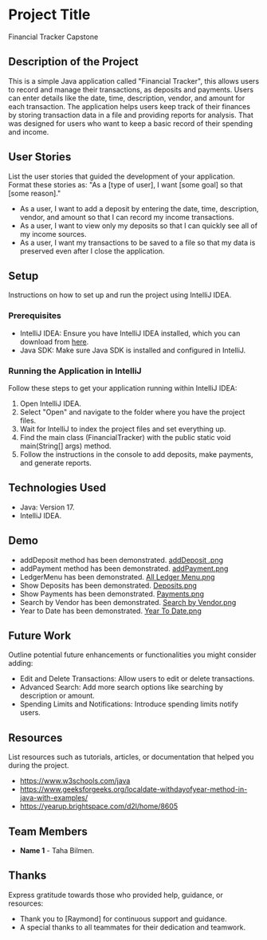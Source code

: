 # Project Title

Financial Tracker Capstone

## Description of the Project

This is a simple Java application called "Financial Tracker", this allows users to record and manage their transactions, as deposits and payments. Users can enter details like the date, time, description, vendor, and amount for each transaction. 
The application helps users keep track of their finances by storing transaction data in a file and providing reports for analysis.
That was designed for users who want to keep a basic record of their spending and income.

## User Stories

List the user stories that guided the development of your application. Format these stories as: "As a [type of user], I want [some goal] so that [some reason]."

- As a user, I want to add a deposit by entering the date, time, description, vendor, and amount so that I can record my income transactions.
- As a user, I want to view only my deposits so that I can quickly see all of my income sources.
- As a user, I want my transactions to be saved to a file so that my data is preserved even after I close the application.

## Setup

Instructions on how to set up and run the project using IntelliJ IDEA.

### Prerequisites

- IntelliJ IDEA: Ensure you have IntelliJ IDEA installed, which you can download from [here](https://www.jetbrains.com/idea/download/).
- Java SDK: Make sure Java SDK is installed and configured in IntelliJ.

### Running the Application in IntelliJ

Follow these steps to get your application running within IntelliJ IDEA:

1. Open IntelliJ IDEA.
2. Select "Open" and navigate to the folder where you have the project files.
3. Wait for IntelliJ to index the project files and set everything up.
4. Find the main class (FinancialTracker) with the public static void main(String[] args) method.
5. Follow the instructions in the console to add deposits, make payments, and generate reports.

## Technologies Used

- Java: Version 17.
- IntelliJ IDEA.


## Demo

- addDeposit method has been demonstrated. [addDeposit .png](imgs/addDeposit%20.png)
- addPayment method has been demonstrated. [addPayment.png](imgs/addPayment.png)
- LedgerMenu has been demonstrated. [All Ledger Menu.png](imgs/All%20Ledger%20Menu.png)
- Show Deposits has been demonstrated. [Deposits.png](imgs/Deposits.png)
- Show Payments has been demonstrated. [Payments.png](imgs/Payments.png)
- Search by Vendor has been demonstrated. [Search by Vendor.png](imgs/Search%20by%20Vendor.png)
- Year to Date has been demonstrated. [Year To Date.png](imgs/Year%20To%20Date.png)

## Future Work

Outline potential future enhancements or functionalities you might consider adding:

- Edit and Delete Transactions: Allow users to edit or delete transactions.
- Advanced Search: Add more search options like searching by description or amount.
- Spending Limits and Notifications: Introduce spending limits notify users.

## Resources

List resources such as tutorials, articles, or documentation that helped you during the project.

- https://www.w3schools.com/java
- https://www.geeksforgeeks.org/localdate-withdayofyear-method-in-java-with-examples/
- https://yearup.brightspace.com/d2l/home/8605


## Team Members

- **Name 1** - Taha Bilmen.

## Thanks

Express gratitude towards those who provided help, guidance, or resources:

- Thank you to [Raymond] for continuous support and guidance.
- A special thanks to all teammates for their dedication and teamwork.